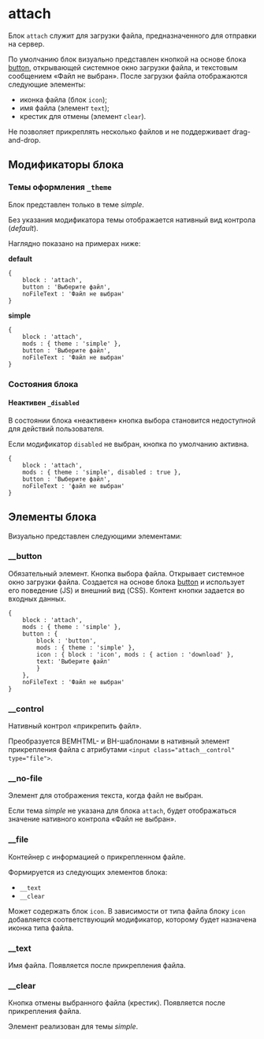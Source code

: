# attach

Блок `attach` служит для загрузки файла, предназначенного для отправки на сервер.

По умолчанию блок визуально представлен кнопкой на основе блока [button](https://github.com/bem/bem-components/blob/v2/common.blocks/button/button.ru.md), открывающей системное окно загрузки файла, и текстовым сообщением «Файл не выбран». После загрузки файла отображаются следующие элементы:

* иконка файла (блок `icon`);
* имя файла (элемент `text`);
* крестик для отмены (элемент `clear`).

Не позволяет прикреплять несколько файлов и не поддерживает drag-and-drop.

## Модификаторы блока

### Темы оформления  `_theme`

Блок представлен только в теме *simple*.

Без указания модификатора темы отображается нативный вид контрола (*default*).

Наглядно показано на примерах ниже:

**default**

```bemjson
{
    block : 'attach',
    button : 'Выберите файл',
    noFileText : 'Файл не выбран'
}
```
**simple**

```bemjson
{
    block : 'attach',
    mods : { theme : 'simple' },
    button : 'Выберите файл',
    noFileText : 'Файл не выбран'
}
```

### Состояния блока

#### Неактивен `_disabled`

В состоянии блока «неактивен» кнопка выбора становится недоступной для действий пользователя.

Если модификатор `disabled` не выбран, кнопка по умолчанию активна.

```bemjson
{
    block : 'attach',
    mods : { theme : 'simple', disabled : true },
    button : 'Выберите файл',
    noFileText : 'файл не выбран'
}
```

## Элементы блока

Визуально представлен следующими элементами:

### __button

Обязательный элемент.
Кнопка выбора файла. Открывает системное окно загрузки файла. Создается на основе блока [button](https://github.com/bem/bem-components/blob/v2/common.blocks/button/button.ru.md) и использует его поведение (JS) и внешний вид (CSS). Контент кнопки задается во входных данных.

```bemjson
{
    block : 'attach',
    mods : { theme : 'simple' },
    button : {
        block : 'button',
        mods : { theme : 'simple' },
        icon : { block : 'icon', mods : { action : 'download' },
        text: 'Выберите файл'
        }
    },
    noFileText : 'Файл не выбран'
}
```

### __control

Нативный контрол «прикрепить файл».

Преобразуется BEMHTML- и BH-шаблонами в нативный элемент прикрепления файла с атрибутами `<input class="attach__control" type="file">`.

### __no-file

Элемент для отображения текста, когда файл не выбран.

Если тема *simple* не указана для блока `attach`, будет отображаться значение нативного контрола «Файл не выбран».

### __file

Контейнер с информацией о прикрепленном файле.

Формируется из следующих элементов блока:

* `__text`
* `__clear`

Может содержать блок `icon`. В зависимости от типа файла блоку `icon` добавляется соответствующий модификатор, которому будет назначена иконка типа файла.

### __text

Имя файла. Появляется после прикрепления файла.

### __clear

Кнопка отмены выбранного файла (крестик). Появляется после прикрепления файла.

Элемент реализован для темы *simple*.
